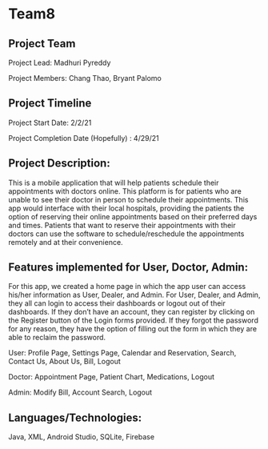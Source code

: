# Team8

## Project Team 
Project Lead: Madhuri Pyreddy 

Project Members: Chang Thao, Bryant Palomo

## Project Timeline 
Project Start Date: 2/2/21

Project Completion Date (Hopefully) : 4/29/21

## Project Description: 

 This is a mobile application that will help patients schedule their appointments with doctors online. This platform is for patients who are unable to see their doctor in person to schedule their appointments. This app would interface with their local hospitals, providing the patients the option of reserving their online appointments based on their preferred days and times. Patients that want to reserve their appointments with their doctors can use the software to schedule/reschedule the appointments remotely and at their convenience. 


## Features implemented for User, Doctor, Admin: 

 For this app, we created a home page in which the app user can access his/her information as User, Dealer, and Admin. For User, Dealer, and Admin, they all can login to access their dashboards or logout out of their dashboards. If they don’t have an account, they can register by clicking on the Register button of the Login forms provided. If they forgot the password for any reason, they have the option of filling out the form in which they are able to reclaim the password. 

User: Profile Page, Settings Page, Calendar and Reservation, Search, Contact Us, About Us, Bill, Logout 

Doctor: Appointment Page, Patient Chart, Medications, Logout

Admin: Modify Bill, Account Search, Logout

## Languages/Technologies: 

Java, XML, Android Studio, SQLite, Firebase
